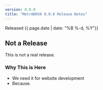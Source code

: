 ```yaml
---
version: 0.0.0
title: "MetrANOVA 0.0.0 Release Notes"
---
```


Released {{ page.date | date: "%B %-d, %Y"}}


Not a Release
-------------

This is not a real release.

### Why This is Here

 - We need it for website development
 - Because.
